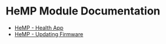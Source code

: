 # HeMP Module Documentation
 - [HeMP - Health App](https://github.com/SensorLogicInc/modules/blob/module-initial-release/docs/health_app.md)
 - [HeMP - Updating Firmware](https://github.com/SensorLogicInc/modules/blob/module-initial-release/docs/insecure_fw_update.md)